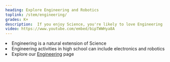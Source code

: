 ```yaml
---
heading: Explore Engineering and Robotics
toplink: /stem/engineering/
grades: K+
description:  If you enjoy Science, you're likely to love Engineering
video: https://www.youtube.com/embed/bipTWWHya8A
---
```


<li>Engineering is a natural extension of Science </li>
<li>Engineering activities in high school can include electronics and robotics</li>
<li>Explore our <a href="/stem/engineering/">Engineering</a> page</li>
